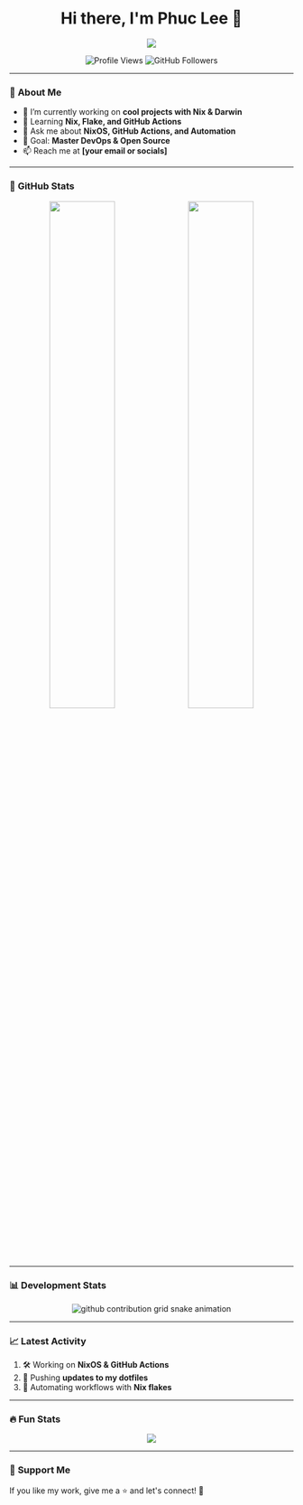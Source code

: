 <h1 align="center">Hi there, I'm Phuc Lee 👋</h1>

<p align="center">
  <img src="https://readme-typing-svg.herokuapp.com?font=Fira+Code&size=22&pause=1000&color=F70000&width=435&lines=Welcome+to+my+GitHub+Profile!;I+love+Coding+%26+Open+Source;Let's+build+something+cool+together!">
</p>

<p align="center">
  <img src="https://komarev.com/ghpvc/?username=phucleeuwu&label=Profile+Views&color=blue&style=flat-square" alt="Profile Views" />
  <img src="https://img.shields.io/github/followers/phucleeuwu?label=Followers&style=flat-square" alt="GitHub Followers" />
</p>

---

### 📌 **About Me**
- 🔭 I’m currently working on **cool projects with Nix & Darwin**
- 🌱 Learning **Nix, Flake, and GitHub Actions**
- 💬 Ask me about **NixOS, GitHub Actions, and Automation**
- 🎯 Goal: **Master DevOps & Open Source**
- 📫 Reach me at **[your email or socials]**

---

### 🚀 **GitHub Stats**
<p align="center">
  <img width="48%" src="https://github-readme-stats.vercel.app/api?username=phucleeuwu&show_icons=true&theme=tokyonight" />
  <img width="48%" src="https://github-readme-streak-stats.herokuapp.com/?user=phucleeuwu&theme=tokyonight" />
</p>

---

### 📊 **Development Stats**
<p align="center">
  <picture>
    <source media="(prefers-color-scheme: dark)" srcset="https://raw.githubusercontent.com/phucleeuwu/dotfiles/output/github-contribution-grid-snake-dark.svg">
    <source media="(prefers-color-scheme: light)" srcset="https://raw.githubusercontent.com/phucleeuwu/dotfiles/output/github-contribution-grid-snake.svg">
    <img alt="github contribution grid snake animation" src="https://raw.githubusercontent.com/phucleeuwu/dotfiles/output/github-contribution-grid-snake.svg">
  </picture>
</p>

---

### 📈 **Latest Activity**
<!--START_SECTION:activity-->
1. 🛠 Working on **NixOS & GitHub Actions**
2. 🚀 Pushing **updates to my dotfiles**
3. 🎯 Automating workflows with **Nix flakes**
<!--END_SECTION:activity-->

---

### 🔥 **Fun Stats**
<p align="center">
  <img src="https://github-profile-summary-cards.vercel.app/api/cards/profile-details?username=phucleeuwu&theme=tokyonight" />
</p>

---

### 💖 **Support Me**
If you like my work, give me a ⭐ and let's connect! 🚀  
